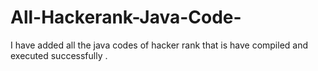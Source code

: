 # All-Hackerank-Java-Code-
I have added all the java codes of hacker rank that is have compiled and executed successfully . 
